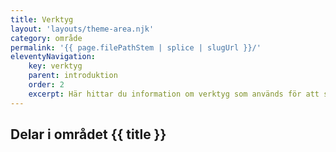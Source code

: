 ```yaml
---
title: Verktyg
layout: 'layouts/theme-area.njk'
category: område
permalink: '{{ page.filePathStem | splice | slugUrl }}/'
eleventyNavigation:
    key: verktyg
    parent: introduktion
    order: 2
    excerpt: Här hittar du information om verktyg som används för att skapa webbplatser.
---
```


## Delar i området {{ title }}
